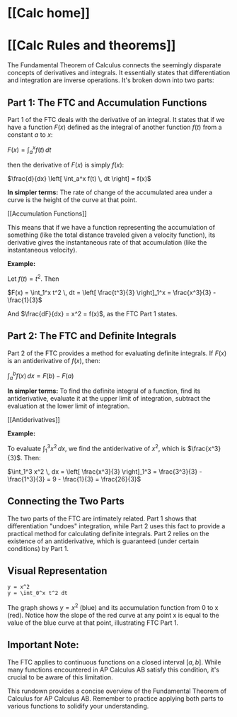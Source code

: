# [[Calc home]]
# [[Calc Rules and theorems]]
The Fundamental Theorem of Calculus connects the seemingly disparate concepts of derivatives and integrals. It essentially states that differentiation and integration are inverse operations.  It's broken down into two parts:

## Part 1: The FTC and Accumulation Functions

Part 1 of the FTC deals with the derivative of an integral.  It states that if we have a function $F(x)$ defined as the integral of another function $f(t)$ from a constant $a$ to $x$:

$F(x) = \int_a^x f(t) \, dt$

then the derivative of $F(x)$ is simply $f(x)$:

$\frac{d}{dx} \left[ \int_a^x f(t) \, dt \right] = f(x)$

**In simpler terms:** The rate of change of the accumulated area under a curve is the height of the curve at that point.

[[Accumulation Functions]]

This means that if we have a function representing the accumulation of something (like the total distance traveled given a velocity function), its derivative gives the instantaneous rate of that accumulation (like the instantaneous velocity).

**Example:**

Let $f(t) = t^2$.  Then

$F(x) = \int_1^x t^2 \, dt = \left[ \frac{t^3}{3} \right]_1^x = \frac{x^3}{3} - \frac{1}{3}$

And $\frac{dF}{dx} = x^2 = f(x)$, as the FTC Part 1 states.


## Part 2: The FTC and Definite Integrals

Part 2 of the FTC provides a method for evaluating definite integrals. If $F(x)$ is an antiderivative of $f(x)$, then:

$\int_a^b f(x) \, dx = F(b) - F(a)$

**In simpler terms:** To find the definite integral of a function, find its antiderivative, evaluate it at the upper limit of integration, subtract the evaluation at the lower limit of integration.

[[Antiderivatives]]

**Example:**

To evaluate $\int_1^3 x^2 \, dx$, we find the antiderivative of $x^2$, which is $\frac{x^3}{3}$. Then:

$\int_1^3 x^2 \, dx = \left[ \frac{x^3}{3} \right]_1^3 = \frac{3^3}{3} - \frac{1^3}{3} = 9 - \frac{1}{3} = \frac{26}{3}$


## Connecting the Two Parts

The two parts of the FTC are intimately related. Part 1 shows that differentiation "undoes" integration, while Part 2 uses this fact to provide a practical method for calculating definite integrals.  Part 2 relies on the existence of an antiderivative, which is guaranteed (under certain conditions) by Part 1.

## Visual Representation

```desmos-graph
y = x^2
y = \int_0^x t^2 dt
```

The graph shows $y=x^2$ (blue) and its accumulation function from 0 to x (red). Notice how the slope of the red curve at any point x is equal to the value of the blue curve at that point, illustrating FTC Part 1.


## Important Note:

The FTC applies to continuous functions on a closed interval $[a, b]$.  While many functions encountered in AP Calculus AB satisfy this condition, it's crucial to be aware of this limitation.


This rundown provides a concise overview of the Fundamental Theorem of Calculus for AP Calculus AB. Remember to practice applying both parts to various functions to solidify your understanding.
